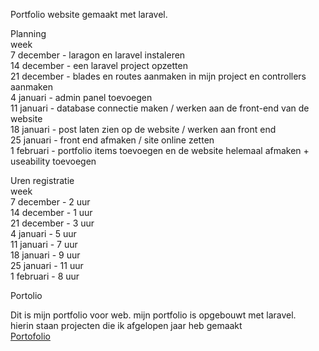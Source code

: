 Portfolio website gemaakt met laravel.

Planning<br />
week<br />
7 december  - laragon en laravel instaleren<br />
14 december - een laravel project opzetten<br />
21 december - blades en routes aanmaken in mijn project en controllers aanmaken<br />
4 januari   -  admin panel toevoegen<br />
11 januari  - database connectie maken / werken aan de front-end van de website<br />
18 januari  - post laten zien op de website / werken aan front end<br />
25 januari  - front end afmaken / site online zetten<br />
1 februari  - portfolio items toevoegen en de website helemaal afmaken +  useability toevoegen<br />


Uren registratie<br />
week<br />
7 december   - 2 uur<br />
14 december  - 1 uur<br />
21 december  - 3 uur<br />
4 januari    -  5 uur<br />
11 januari   - 7 uur<br />
18 januari   - 9 uur<br />
25 januari   - 11 uur<br />
1 februari   - 8 uur<br />


Portolio

Dit is mijn portfolio voor web. mijn portfolio is opgebouwt met laravel.<br />
hierin staan projecten die ik afgelopen jaar heb gemaakt<br />
[Portofolio](http://timeless.gluweb.nl/portfo/public/)

